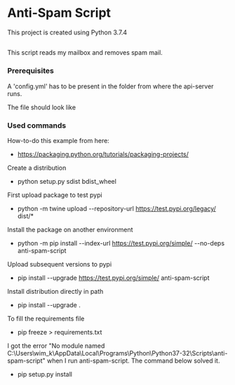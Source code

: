 # Anti-Spam Script

This project is created using Python 3.7.4

##
This script reads my mailbox and removes spam mail.

### Prerequisites

A 'config.yml' has to be present in the folder from where the api-server runs.

The file should look like

### Used commands
How-to-do this example from here: 
* https://packaging.python.org/tutorials/packaging-projects/

Create a distribution
* python setup.py sdist bdist_wheel

First upload package to test pypi
* python -m twine upload --repository-url https://test.pypi.org/legacy/ dist/*

Install the package on another environment
* python -m pip install --index-url https://test.pypi.org/simple/ --no-deps anti-spam-script

Upload subsequent versions to pypi
* pip install --upgrade https://test.pypi.org/simple/ anti-spam-script

Install distribution directly in path
* pip install --upgrade .

To fill the requirements file
* pip freeze > requirements.txt

I got the error "No module named C:\Users\wim_k\AppData\Local\Programs\Python\Python37-32\Scripts\anti-spam-script"
when I run anti-spam-script. The command below solved it.
* pip setup.py install

